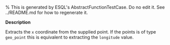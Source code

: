 % This is generated by ESQL's AbstractFunctionTestCase. Do no edit it. See ../README.md for how to regenerate it.

**Description**

Extracts the `x` coordinate from the supplied point. If the points is of type `geo_point` this is equivalent to extracting the `longitude` value.

